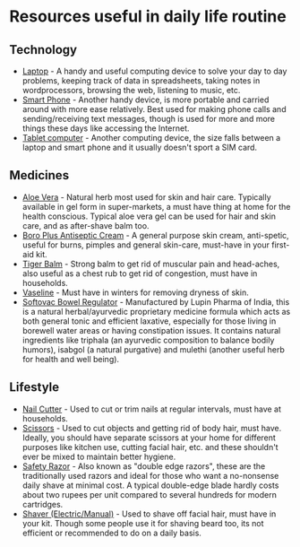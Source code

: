 # Resources useful in daily life routine

## Technology
- [Laptop](https://en.wikipedia.org/wiki/Laptop) - A handy and useful computing device to solve your day to day problems, keeping track of data in spreadsheets, taking notes in wordprocessors, browsing the web, listening to music, etc.
- [Smart Phone](https://en.wikipedia.org/wiki/Smartphone) - Another handy device, is more portable and carried around with more ease relatively. Best used for making phone calls and sending/receiving text messages, though is used for more and more things these days like accessing the Internet.
- [Tablet computer](https://en.wikipedia.org/wiki/Tablet_computer) - Another computing device, the size falls between a laptop and smart phone and it usually doesn't sport a SIM card.

## Medicines
- [Aloe Vera](https://pharmeasy.in/blog/9-aloe-vera-benefits-for-face-skin/) - Natural herb most used for skin and hair care. Typically available in gel form in super-markets, a must have thing at home for the health conscious. Typical aloe vera gel can be used for hair and skin care, and as after-shave balm too.
- [Boro Plus Antiseptic Cream](https://theglitterebel.com/2017/11/24/benefits-of-boroplus-healthy-skin-antiseptic-cream-indias-largest-selling-antiseptic-cream/) - A general purpose skin cream, anti-spetic, useful for burns, pimples and general skin-care, must-have in your first-aid kit.
- [Tiger Balm](https://www.drugs.com/mtm/tiger-balm.html) - Strong balm to get rid of muscular pain and head-aches, also useful as a chest rub to get rid of congestion, must have in households.
- [Vaseline](https://en.wikipedia.org/wiki/Vaseline) - Must have in winters for removing dryness of skin.
- [Softovac Bowel Regulator](https://www.amazon.in/Softovac-Bowel-Regulator-250-g/dp/B07NC3BMSR) - Manufactured by Lupin Pharma of India, this is a natural herbal/ayurvedic proprietary medicine formula which acts as both general tonic and efficient laxative, especially for those living in borewell water areas or having constipation issues. It contains natural ingredients like triphala (an ayurvedic composition to balance bodily humors), isabgol (a natural purgative) and mulethi (another useful herb for health and well being).

## Lifestyle
- [Nail Cutter](https://en.wikipedia.org/wiki/Nail_clipper) - Used to cut or trim nails at regular intervals, must have at households.
- [Scissors](https://en.wikipedia.org/wiki/Scissors) - Used to cut objects and getting rid of body hair, must have. Ideally, you should have separate scissors at your home for different purposes like kitchen use, cutting facial hair, etc. and these shouldn't ever be mixed to maintain better hygiene.
- [Safety Razor](https://en.wikipedia.org/wiki/Safety_razor) - Also known as "double edge razors", these are the traditionally used razors and ideal for those who want a no-nonsense daily shave at minimal cost. A typical double-edge blade hardly costs about two rupees per unit compared to several hundreds for modern cartridges.
- [Shaver (Electric/Manual)](https://en.wikipedia.org/wiki/Electric_razor) - Used to shave off facial hair, must have in your kit. Though some people use it for shaving beard too, its not efficient or recommended to do on a daily basis.

